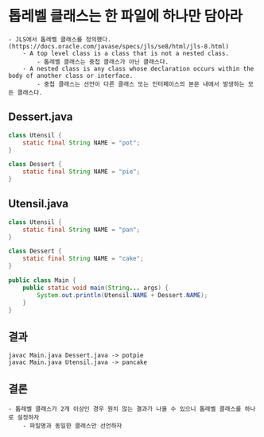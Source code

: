 # 톱레벨 클래스는 한 파일에 하나만 담아라

    - JLS에서 톱레벨 클래스를 정의했다. (https://docs.oracle.com/javase/specs/jls/se8/html/jls-8.html)
        - A top level class is a class that is not a nested class.
            - 톱레벨 클래스는 중첩 클래스가 아닌 클래스다.
        - A nested class is any class whose declaration occurs within the body of another class or interface.
            - 중첩 클래스는 선언이 다른 클래스 또는 인터페이스의 본문 내에서 발생하는 모든 클래스다.

## Dessert.java
```java
class Utensil {
    static final String NAME = "pot";
}

class Dessert {
    static final String NAME = "pie";
}
```

## Utensil.java

```java
class Utensil {
    static final String NAME = "pan";
}

class Dessert {
    static final String NAME = "cake";
}
```

```java
public class Main {
    public static void main(String... args) {
        System.out.println(Utensil.NAME + Dessert.NAME);
    }
}
```

## 결과
```
javac Main.java Dessert.java -> potpie
javac Main.java Utensil.java -> pancake
```

## 결론
    - 톱레벨 클래스가 2개 이상인 경우 원치 않는 결과가 나올 수 있으니 톱레벨 클래스를 하나로 설정하자
        - 파일명과 동일한 클래스만 선언하자